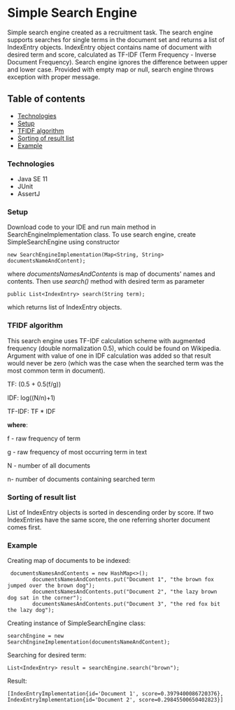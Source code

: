 # Simple Search Engine

Simple search engine created as a recruitment task. The search engine supports searches for single terms in the document
set and returns a list of IndexEntry objects. IndexEntry object contains name of document with desired term and score,
calculated as TF-IDF (Term Frequency - Inverse Document Frequency). Search engine ignores the difference between upper
and lower case. Provided with empty map or null, search engine throws exception with proper message.

## Table of contents

* [Technologies](#technologies)
* [Setup](#setup)
* [TFIDF algorithm](#TFIDF-algorithm)
* [Sorting of result list](#Sorting-of-result-list)
* [Example](#Example)

### Technologies

* Java SE 11
* JUnit
* AssertJ

### Setup

Download code to your IDE and run main method in SearchEngineImplementation class. To use search engine, create SimpleSearchEngine using constructor

```
new SearchEngineImplementation(Map<String, String> documentsNameAndContent);
```

where *documentsNamesAndContents* is map of documents' names and contents. Then use *search()* method with desired term
as parameter

```
public List<IndexEntry> search(String term);
```

which returns list of IndexEntry objects.

### TFIDF algorithm

This search engine uses TF-IDF calculation scheme with augmented frequency (double normalization 0.5), which could be
found on Wikipedia. Argument with value of one in IDF calculation was added so that result would never be zero 
(which was the case when the searched term was the most common term in document).

TF: (0.5 + 0.5(f/g))

IDF: log((N/n)+1)

TF-IDF: TF * IDF

**where**:

f - raw frequency of term

g - raw frequency of most occurring term in text

N - number of all documents

n- number of documents containing searched term

### Sorting of result list

List of IndexEntry objects is sorted in descending order by score. If two IndexEntries have the same score, the one
referring shorter document comes first.

### Example

Creating map of documents to be indexed:

```
 documentsNamesAndContents = new HashMap<>();
        documentsNamesAndContents.put("Document 1", "the brown fox jumped over the brown dog");
        documentsNamesAndContents.put("Document 2", "the lazy brown dog sat in the corner");
        documentsNamesAndContents.put("Document 3", "the red fox bit the lazy dog");
```

Creating instance of SimpleSearchEngine class:

```
searchEngine = new SearchEngineImplementation(documentsNameAndContent);
```

Searching for desired term:

```
List<IndexEntry> result = searchEngine.search("brown");
```

Result:

```
[IndexEntryImplementation{id='Document 1', score=0.3979400086720376}, 
IndexEntryImplementation{id='Document 2', score=0.29845500650402823}]
```
